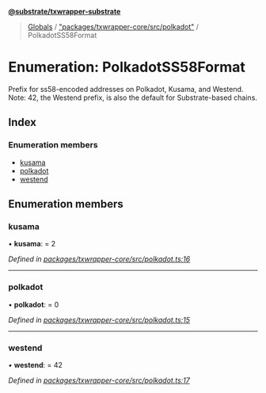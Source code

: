 **[@substrate/txwrapper-substrate](../README.md)**

> [Globals](../globals.md) / ["packages/txwrapper-core/src/polkadot"](../modules/_packages_txwrapper_core_src_polkadot_.md) / PolkadotSS58Format

# Enumeration: PolkadotSS58Format

Prefix for ss58-encoded addresses on Polkadot, Kusama, and Westend. Note:
42, the Westend prefix, is also the default for Substrate-based chains.

## Index

### Enumeration members

* [kusama](_packages_txwrapper_core_src_polkadot_.polkadotss58format.md#kusama)
* [polkadot](_packages_txwrapper_core_src_polkadot_.polkadotss58format.md#polkadot)
* [westend](_packages_txwrapper_core_src_polkadot_.polkadotss58format.md#westend)

## Enumeration members

### kusama

•  **kusama**:  = 2

*Defined in [packages/txwrapper-core/src/polkadot.ts:16](https://github.com/paritytech/txwrapper-core/blob/95825c7/packages/txwrapper-core/src/polkadot.ts#L16)*

___

### polkadot

•  **polkadot**:  = 0

*Defined in [packages/txwrapper-core/src/polkadot.ts:15](https://github.com/paritytech/txwrapper-core/blob/95825c7/packages/txwrapper-core/src/polkadot.ts#L15)*

___

### westend

•  **westend**:  = 42

*Defined in [packages/txwrapper-core/src/polkadot.ts:17](https://github.com/paritytech/txwrapper-core/blob/95825c7/packages/txwrapper-core/src/polkadot.ts#L17)*
